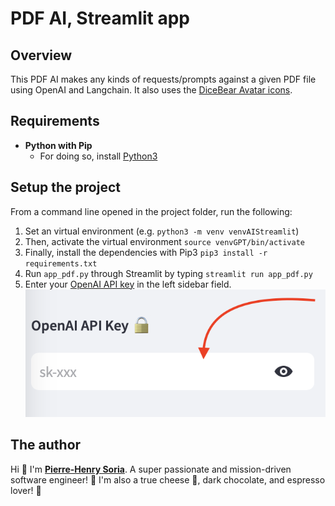 # PDF AI, Streamlit app

## Overview

This PDF AI makes any kinds of requests/prompts against a given PDF file using OpenAI and Langchain. It also uses the [DiceBear Avatar icons](https://www.dicebear.com/styles).


## Requirements

* **Python with Pip**
  * For doing so, install [Python3](https://www.python.org/downloads/)


## Setup the project

From a command line opened in the project folder, run the following:

1. Set an virtual environment (e.g. `python3 -m venv venvAIStreamlit`)
2. Then, activate the virtual environment `source venvGPT/bin/activate`
3. Finally, install the dependencies with Pip3 `pip3 install -r requirements.txt`
4. Run `app_pdf.py` through Streamlit by typing `streamlit run app_pdf.py`
5. Enter your [OpenAI API key](https://platform.openai.com/account/api-keys) in the left sidebar field.
![OpenAI API key field](assets/openai-enter-api-key.png)


## The author

Hi 👋 I'm **[Pierre-Henry Soria](https://ph7.me)**. A super passionate and mission-driven software engineer! 🤠
I'm also a true cheese 🧀, dark chocolate, and espresso lover! 💫
